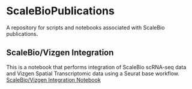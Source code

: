 # ScaleBioPublications
A repository for scripts and notebooks associated with ScaleBio publications.

## ScaleBio/Vizgen Integration
This is a notebook that performs integration of ScaleBio scRNA-seq data and Vizgen Spatial Transcriptomic data using a Seurat base workflow.
[ScaleBio/Vizgen Integration Notebook](integration_vizgen/vizgen_integration_brain.ipynb)

